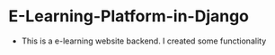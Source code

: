# E-Learning-Platform-in-Django

- This is a e-learning website backend. I created some functionality
